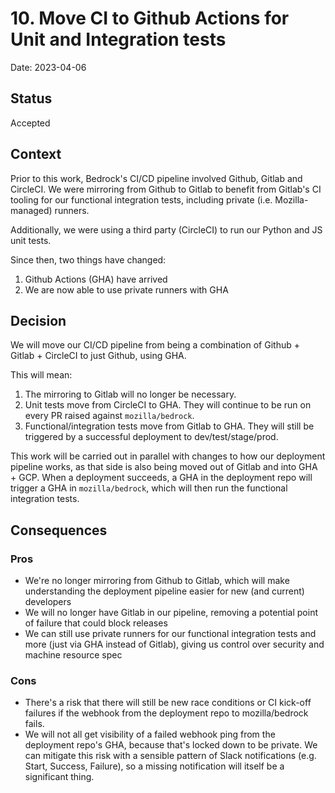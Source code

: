 # 10. Move CI to Github Actions for Unit and Integration tests

Date: 2023-04-06

## Status

Accepted

## Context

Prior to this work, Bedrock's CI/CD pipeline involved Github, Gitlab and CircleCI. We were mirroring from Github to Gitlab to benefit from Gitlab's CI tooling for our functional integration tests, including private (i.e. Mozilla-managed) runners.

Additionally, we were using a third party (CircleCI) to run our Python and JS unit tests.

Since then, two things have changed:

1. Github Actions (GHA) have arrived
2. We are now able to use private runners with GHA

## Decision

We will move our CI/CD pipeline from being a combination of Github + Gitlab + CircleCI to just Github, using GHA.

This will mean:

1. The mirroring to Gitlab will no longer be necessary.
2. Unit tests move from CircleCI to GHA. They will continue to be run on every PR raised against `mozilla/bedrock`.
3. Functional/integration tests move from Gitlab to GHA. They will still be triggered by a successful deployment to dev/test/stage/prod.

This work will be carried out in parallel with changes to how our deployment pipeline works, as that side is also being moved out of Gitlab and into GHA + GCP. When a deployment succeeds, a GHA in the deployment repo will trigger a GHA in `mozilla/bedrock`, which will then run the functional integration tests.

## Consequences

### Pros

* We're no longer mirroring from Github to Gitlab, which will make understanding the deployment pipeline easier for new (and current) developers
* We will no longer have Gitlab in our pipeline, removing a potential point of failure that could block releases
* We can still use private runners for our functional integration tests and more (just via GHA instead of Gitlab), giving us control over security and machine resource spec

### Cons

* There's a risk that there will still be new race conditions or CI kick-off failures if the webhook from the deployment repo to mozilla/bedrock fails.
* We will not all get visibility of a failed webhook ping from the deployment repo's GHA, because that's locked down to be private. We can mitigate this risk with a sensible pattern of Slack notifications (e.g. Start, Success, Failure), so a missing notification will itself be a significant thing.
